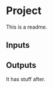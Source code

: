 # Project

This is a readme.

## Inputs

<!-- BEGIN_AUTOGEN_INPUTS -->
<!-- END_AUTOGEN_INPUTS -->

## Outputs

<!-- BEGIN_AUTOGEN_OUTPUTS -->
<!-- END_AUTOGEN_OUTPUTS -->

It has stuff after.
